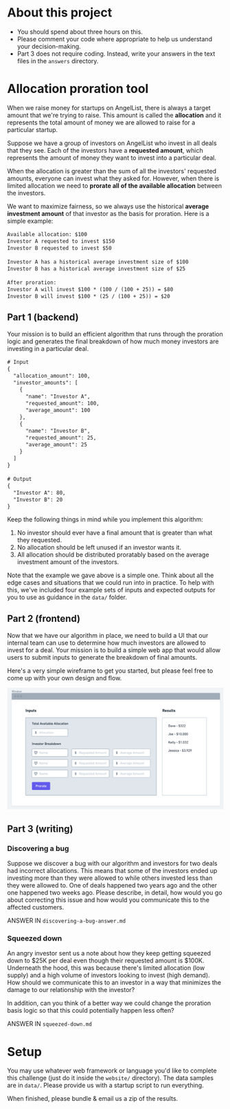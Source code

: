 # About this project

 - You should spend about three hours on this.
 - Please comment your code where appropriate to help us understand your decision-making.
 - Part 3 does not require coding. Instead, write your answers in the text files in the `answers` directory.

# Allocation proration tool

When we raise money for startups on AngelList, there is always a target amount that we're trying to 
raise. This amount is called the **allocation** and it represents the total amount of 
money we are allowed to raise for a particular startup. 

Suppose we have a group of investors on AngelList who invest in all deals that they see. Each of the
investors have a **requested amount**, which represents the amount of money they want to invest into
a particular deal.

When the allocation is greater than the sum of all the investors' requested amounts, everyone can 
invest what they asked for. However, when there is limited allocation we need to **prorate all of 
the available allocation** between the investors.

We want to maximize fairness, so we always use the historical **average investment amount** 
of that investor as the basis for proration. Here is a simple example: 

```
Available allocation: $100
Investor A requested to invest $150
Investor B requested to invest $50

Investor A has a historical average investment size of $100
Investor B has a historical average investment size of $25

After proration:
Investor A will invest $100 * (100 / (100 + 25)) = $80
Investor B will invest $100 * (25 / (100 + 25)) = $20
```

## Part 1 (backend)

Your mission is to build an efficient algorithm that runs through the proration logic and generates
the final breakdown of how much money investors are investing in a particular deal.

```
# Input
{
  "allocation_amount": 100,
  "investor_amounts": [
    {
      "name": "Investor A",
      "requested_amount": 100,
      "average_amount": 100
    },
    {
      "name": "Investor B",
      "requested_amount": 25,
      "average_amount": 25
    }
  ]
}

# Output
{
  "Investor A": 80,
  "Investor B": 20
}
```

Keep the following things in mind while you implement this algorithm:
1. No investor should ever have a final amount that is greater than what they requested.
2. No allocation should be left unused if an investor wants it.
3. All allocation should be distributed proratably based on the average investment amount of the investors.

Note that the example we gave above is a simple one. Think about all the edge cases and situations
that we could run into in practice. To help with this, we've included four example sets of inputs
and expected outputs for you to use as guidance in the `data/` folder.

## Part 2 (frontend)

Now that we have our algorithm in place, we need to build a UI that our internal team can use to 
determine how much investors are allowed to invest for a deal. Your mission is to build a simple 
web app that would allow users to submit inputs to generate the breakdown of final amounts. 

Here's a very simple wireframe to get you started, but please feel free to come up with your own
design and flow.

![Sample UI Wireframe](/wireframe.png)

## Part 3 (writing)

### Discovering a bug

Suppose we discover a bug with our algorithm and investors for two deals had incorrect
allocations. This means that some of the investors ended up investing more than they were allowed to
while others invested less than they were allowed to. One of deals happened two years ago and the 
other one happened two weeks ago. Please describe, in detail, how would you go about correcting this 
issue and how would you communicate this to the affected customers.

ANSWER IN `discovering-a-bug-answer.md`

### Squeezed down

An angry investor sent us a note about how they keep getting squeezed down to $25K per deal even
though their requested amount is $100K. Underneath the hood, this was because there's limited
allocation (low supply) and a high volume of investors looking to invest (high demand). How should 
we communicate this to an investor in a way that minimizes the damage to our relationship with 
the investor? 

In addition, can you think of a better way we could change the proration basis logic so that 
this could potentially happen less often?   

ANSWER IN `squeezed-down.md`


# Setup

You may use whatever web framework or language you'd like to complete this challenge (just do it 
inside the `website/` directory). The data samples are in `data/`. Please provide us with a startup
script to run everything.

When finished, please bundle & email us a zip of the results. 

